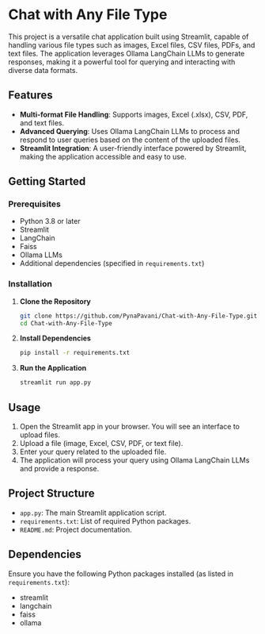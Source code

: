 # Chat with Any File Type

This project is a versatile chat application built using Streamlit, capable of handling various file types such as images, Excel files, CSV files, PDFs, and text files. The application leverages Ollama LangChain LLMs to generate responses, making it a powerful tool for querying and interacting with diverse data formats.

## Features

- **Multi-format File Handling**: Supports images, Excel (.xlsx), CSV, PDF, and text files.
- **Advanced Querying**: Uses Ollama LangChain LLMs to process and respond to user queries based on the content of the uploaded files.
- **Streamlit Integration**: A user-friendly interface powered by Streamlit, making the application accessible and easy to use.

## Getting Started

### Prerequisites

- Python 3.8 or later
- Streamlit
- LangChain
- Faiss
- Ollama LLMs
- Additional dependencies (specified in `requirements.txt`)

### Installation

1. **Clone the Repository**

   ```sh
   git clone https://github.com/PynaPavani/Chat-with-Any-File-Type.git
   cd Chat-with-Any-File-Type
   ```

2. **Install Dependencies**

   ```sh
   pip install -r requirements.txt
   ```

3. **Run the Application**

   ```sh
   streamlit run app.py
   ```

## Usage

1. Open the Streamlit app in your browser. You will see an interface to upload files.
2. Upload a file (image, Excel, CSV, PDF, or text file).
3. Enter your query related to the uploaded file.
4. The application will process your query using Ollama LangChain LLMs and provide a response.

## Project Structure

- `app.py`: The main Streamlit application script.
- `requirements.txt`: List of required Python packages.
- `README.md`: Project documentation.

## Dependencies

Ensure you have the following Python packages installed (as listed in `requirements.txt`):

- streamlit
- langchain
- faiss
- ollama
